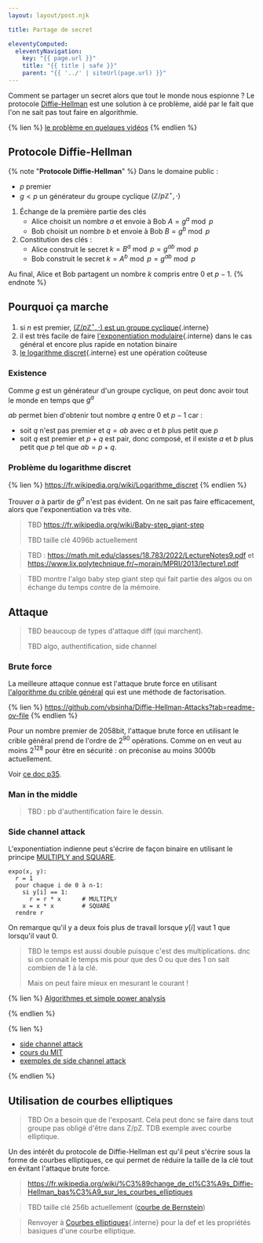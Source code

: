 ```yaml
---
layout: layout/post.njk

title: Partage de secret

eleventyComputed:
  eleventyNavigation:
    key: "{{ page.url }}"
    title: "{{ title | safe }}"
    parent: "{{ '../' | siteUrl(page.url) }}"
---
```


Comment se partager un secret alors que tout le monde nous espionne ? Le protocole [Diffie-Hellman](https://fr.wikipedia.org/wiki/%C3%89change_de_cl%C3%A9s_Diffie-Hellman) est une solution à ce problème, aidé par le fait que l'on ne sait pas tout faire en algorithmie.

{% lien %}
[le problème en quelques vidéos](https://www.youtube.com/watch?v=NmM9HA2MQGI&list=RDCMUC9-y-6csu5WGm29I7JiwpnA)
{% endlien %}

## Protocole Diffie-Hellman

{% note "**Protocole Diffie-Hellman**" %}
Dans le domaine public :

- $p$ premier
- $g < p$ un générateur du groupe cyclique $(\mathbb{Z}/p\mathbb{Z}^{\star}, \cdot)$

1. Échange de la première partie des clés
   - Alice choisit un nombre $a$ et envoie à Bob $A = g^a \bmod p$
   - Bob choisit un nombre $b$ et envoie à Bob $B = g^b \bmod p$
2. Constitution des clés :
   - Alice construit le secret $k = B^a \bmod p = g^{ab} \bmod p$
   - Bob construit le secret $k = A^b \bmod p = g^{ab} \bmod p$

Au final, Alice et Bob partagent un nombre $k$ compris entre $0$ et $p-1$.
{% endnote %}

## Pourquoi ça marche

1. si $n$ est premier, [$(\mathbb{Z}/p\mathbb{Z}^{\star}, \cdot)$ est un groupe cyclique](/cours/misc/corps-ZpZ/#groupe-cyclique){.interne}
2. il est très facile de faire [l'exponentiation modulaire](../../../arithmétique/corps-ZpZ#exponentiation-modulaire){.interne} dans le cas général et encore plus rapide en notation binaire
3. [le logarithme discret](/cours/misc/corps-ZpZ/#logarithme-discret){.interne} est une opération coûteuse

### Existence

Comme $g$ est un générateur d'un groupe cyclique, on peut donc avoir tout le monde en temps que $g^a$

$ab$ permet bien d'obtenir tout nombre $q$ entre $0$ et $p-1$ car :

- soit $q$ n'est pas premier et $q=ab$ avec $a$ et $b$ plus petit que $p$
- soit $q$ est premier et $p+q$ est pair, donc composé, et il existe $a$ et $b$ plus petit que $p$ tel que $ab = p + q$.

### Problème du logarithme discret

{% lien %}
<https://fr.wikipedia.org/wiki/Logarithme_discret>
{% endlien %}

Trouver $a$ à partir de $g^a$ n'est pas évident. On ne sait pas faire efficacement, alors que l'exponentiation va très vite.

> TBD <https://fr.wikipedia.org/wiki/Baby-step_giant-step>
> 
> TBD taille clé 4096b actuellement

> TBD : <https://math.mit.edu/classes/18.783/2022/LectureNotes9.pdf> et <https://www.lix.polytechnique.fr/~morain/MPRI/2013/lecture1.pdf>

> TBD montre l'algo baby step giant step qui fait partie des algos ou on échange du temps contre de la mémoire.
> 
## Attaque

> TBD beaucoup de types d'attaque diff (qui marchent).
> 
> TBD algo, authentification, side channel

### Brute force

La meilleure attaque connue est l'attaque brute force en utilisant [l'algorithme du crible général](https://fr.wikipedia.org/wiki/Logarithme_discret#Algorithmes) qui est une méthode de factorisation.

{% lien %}
<https://github.com/vbsinha/Diffie-Hellman-Attacks?tab=readme-ov-file>
{% endlien %}

Pour un nombre premier de 2058bit, l'attaque brute force en utilisant le crible général prend de l'ordre de $2^{90}$ opérations. Comme on en veut au moins $2^{128}$ pour être en sécurité : on préconise au moins 3000b actuellement.

Voir [ce doc p35](https://www.bsi.bund.de/SharedDocs/Downloads/EN/BSI/Publications/TechGuidelines/TG02102/BSI-TR-02102-1.pdf?__blob=publicationFile).

### Man in the middle

> TBD : pb d'authentification
> faire le dessin.

### <span id="side-channel-attack"></span>Side channel attack


L'exponentiation indienne peut s'écrire de façon binaire en utilisant le principe [MULTIPLY and SQUARE](/cours/misc/nombres/#exponentiation).

```
expo(x, y):
  r = 1
  pour chaque i de 0 à n-1:
    si y[i] == 1:
      r = r * x      # MULTIPLY
    x = x * x        # SQUARE
  rendre r
```

On remarque qu'il y a deux fois plus de travail lorsque $y[i]$ vaut 1 que lorsqu'il vaut 0.

> TBD le temps est aussi double puisque c'est des multiplications.
> dnc si on connait le temps mis pour que des 0 ou que des 1 on sait combien de 1 à la clé.
>
> Mais on peut faire mieux en mesurant le courant !
>
{% lien %}
[Algorithmes et simple power analysis](https://perso.telecom-paristech.fr/pacalet/HWSec/lectures/side_channels/l-nb.pdf)

{% endlien %}

{% lien %}

- [side channel attack](https://fr.wikipedia.org/wiki/Attaque_par_canal_auxiliaire)
- [cours du MIT](https://www.youtube.com/watch?v=3v5Von-oNUg)
- [exemples de side channel attack](https://www.youtube.com/watch?v=2-zQp26nbY8)

{% endlien %}

## Utilisation de courbes elliptiques

> TBD On a besoin que de l'exposant. Cela peut donc se faire dans tout groupe pas obligé d'être dans Z/pZ.
> TDB exemple avec courbe elliptique.

Un des intérêt du protocole de Diffie-Hellman est qu'il peut s'écrire sous la forme de courbes elliptiques, ce qui permet de réduire la taille de la clé tout en évitant l'attaque brute force.

> <https://fr.wikipedia.org/wiki/%C3%89change_de_cl%C3%A9s_Diffie-Hellman_bas%C3%A9_sur_les_courbes_elliptiques>

> TBD taille clé 256b actuellement ([courbe de Bernstein](https://fr.wikipedia.org/wiki/Curve25519))

> Renvoyer à [Courbes elliptiques](/cours/misc/courbes-elliptiques){.interne}
> pour la def et les propriétés basiques d'une courbe elliptique.
